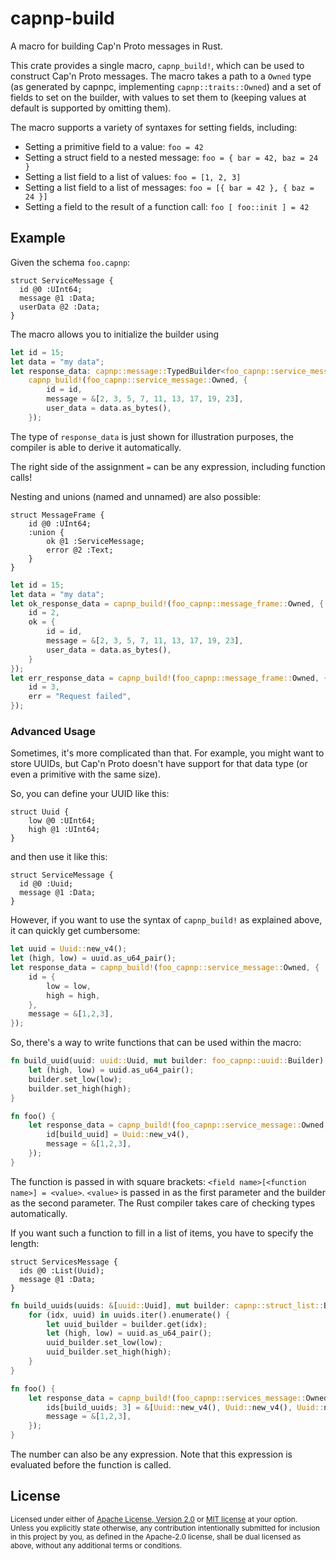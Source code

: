 # capnp-build

A macro for building Cap'n Proto messages in Rust.

This crate provides a single macro, `capnp_build!`, which can be used to
construct Cap'n Proto messages. The macro takes a path to a
`Owned` type (as generated by capnpc, implementing `capnp::traits::Owned`) and a set of fields to set on the builder,
with values to set them to (keeping values at default is supported by omitting them).

The macro supports a variety of syntaxes for setting fields, including:

* Setting a primitive field to a value: `foo = 42`
* Setting a struct field to a nested message: `foo = { bar = 42, baz = 24 }`
* Setting a list field to a list of values: `foo = [1, 2, 3]`
* Setting a list field to a list of messages: `foo = [{ bar = 42 }, { baz = 24 }]`
* Setting a field to the result of a function call: `foo [ foo::init ] = 42`

## Example

Given the schema `foo.capnp`:

```capnp
struct ServiceMessage {
  id @0 :UInt64;
  message @1 :Data;
  userData @2 :Data;
}
```

The macro allows you to initialize the builder using

```rust
let id = 15;
let data = "my data";
let response_data: capnp::message::TypedBuilder<foo_capnp::service_message::Owned, HeapAllocator> =
    capnp_build!(foo_capnp::service_message::Owned, {
        id = id,
        message = &[2, 3, 5, 7, 11, 13, 17, 19, 23],
        user_data = data.as_bytes(),
    });
```

The type of `response_data` is just shown for illustration purposes, the compiler is able to derive it automatically.

The right side of the assignment `=` can be any expression, including function calls!

Nesting and unions (named and unnamed) are also possible:

```capnp
struct MessageFrame {
    id @0 :UInt64;
    :union {
        ok @1 :ServiceMessage;
        error @2 :Text;
    }
}
```

```rust
let id = 15;
let data = "my data";
let ok_response_data = capnp_build!(foo_capnp::message_frame::Owned, {
    id = 2,
    ok = {
        id = id,
        message = &[2, 3, 5, 7, 11, 13, 17, 19, 23],
        user_data = data.as_bytes(),
    }
});
let err_response_data = capnp_build!(foo_capnp::message_frame::Owned, {
    id = 3,
    err = "Request failed",
});
```

### Advanced Usage

Sometimes, it's more complicated than that. For example, you might want to store UUIDs, but Cap'n Proto doesn't have support for that data type (or even a primitive with the same size).

So, you can define your UUID like this:

```capnp
struct Uuid {
    low @0 :UInt64;
    high @1 :UInt64;
}
```

and then use it like this:

```capnp
struct ServiceMessage {
  id @0 :Uuid;
  message @1 :Data;
}
```

However, if you want to use the syntax of `capnp_build!` as explained above, it can quickly get cumbersome:

```rust
let uuid = Uuid::new_v4();
let (high, low) = uuid.as_u64_pair();
let response_data = capnp_build!(foo_capnp::service_message::Owned, {
    id = {
        low = low,
        high = high,
    },
    message = &[1,2,3],
});
```

So, there's a way to write functions that can be used within the macro:

```rust
fn build_uuid(uuid: uuid::Uuid, mut builder: foo_capnp::uuid::Builder) {
    let (high, low) = uuid.as_u64_pair();
    builder.set_low(low);
    builder.set_high(high);
}

fn foo() {
    let response_data = capnp_build!(foo_capnp::service_message::Owned, {
        id[build_uuid] = Uuid::new_v4(),
        message = &[1,2,3],
    });
}
```

The function is passed in with square brackets: `<field name>[<function name>] = <value>`. `<value>` is passed in as the first parameter and the builder as the second parameter. The Rust compiler takes care of checking types automatically.

If you want such a function to fill in a list of items, you have to specify the length:

```capnp
struct ServicesMessage {
  ids @0 :List(Uuid);
  message @1 :Data;
}
```

```rust
fn build_uuids(uuids: &[uuid::Uuid], mut builder: capnp::struct_list::Builder<'_, foo_capnp::uuid::Builder>) {
    for (idx, uuid) in uuids.iter().enumerate() {
        let uuid_builder = builder.get(idx);
        let (high, low) = uuid.as_u64_pair();
        uuid_builder.set_low(low);
        uuid_builder.set_high(high);
    }
}

fn foo() {
    let response_data = capnp_build!(foo_capnp::services_message::Owned, {
        ids[build_uuids; 3] = &[Uuid::new_v4(), Uuid::new_v4(), Uuid::new_v4()],
        message = &[1,2,3],
    });
}
```

The number can also be any expression. Note that this expression is evaluated before the function is called.

## License

<sup>
Licensed under either of <a href="LICENSE-APACHE">Apache License, Version 2.0</a> or <a href="LICENSE-MIT">MIT license</a> at your option.
</sup>

<br>

<sub>
Unless you explicitly state otherwise, any contribution intentionally submitted for inclusion in this project by you, as defined in the Apache-2.0 license, shall be dual licensed as above, without any additional terms or conditions.
</sub>
